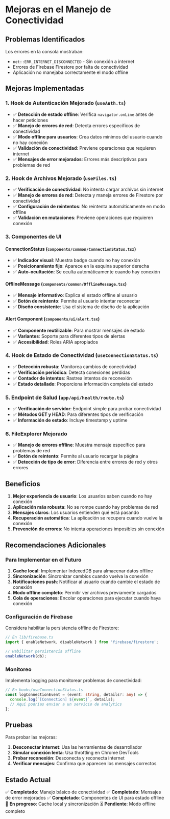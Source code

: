 # Mejoras en el Manejo de Conectividad

## Problemas Identificados

Los errores en la consola mostraban:
- `net::ERR_INTERNET_DISCONNECTED` - Sin conexión a internet
- Errores de Firebase Firestore por falta de conectividad
- Aplicación no manejaba correctamente el modo offline

## Mejoras Implementadas

### 1. Hook de Autenticación Mejorado (`useAuth.ts`)

- ✅ **Detección de estado offline**: Verifica `navigator.onLine` antes de hacer peticiones
- ✅ **Manejo de errores de red**: Detecta errores específicos de conectividad
- ✅ **Modo offline para usuarios**: Crea datos mínimos del usuario cuando no hay conexión
- ✅ **Validación de conectividad**: Previene operaciones que requieren internet
- ✅ **Mensajes de error mejorados**: Errores más descriptivos para problemas de red

### 2. Hook de Archivos Mejorado (`useFiles.ts`)

- ✅ **Verificación de conectividad**: No intenta cargar archivos sin internet
- ✅ **Manejo de errores de red**: Detecta y maneja errores de Firestore por conectividad
- ✅ **Configuración de reintentos**: No reintenta automáticamente en modo offline
- ✅ **Validación en mutaciones**: Previene operaciones que requieren conexión

### 3. Componentes de UI

#### ConnectionStatus (`components/common/ConnectionStatus.tsx`)
- ✅ **Indicador visual**: Muestra badge cuando no hay conexión
- ✅ **Posicionamiento fijo**: Aparece en la esquina superior derecha
- ✅ **Auto-ocultación**: Se oculta automáticamente cuando hay conexión

#### OfflineMessage (`components/common/OfflineMessage.tsx`)
- ✅ **Mensaje informativo**: Explica el estado offline al usuario
- ✅ **Botón de reintento**: Permite al usuario intentar reconectar
- ✅ **Diseño consistente**: Usa el sistema de diseño de la aplicación

#### Alert Component (`components/ui/alert.tsx`)
- ✅ **Componente reutilizable**: Para mostrar mensajes de estado
- ✅ **Variantes**: Soporte para diferentes tipos de alertas
- ✅ **Accesibilidad**: Roles ARIA apropiados

### 4. Hook de Estado de Conectividad (`useConnectionStatus.ts`)

- ✅ **Detección robusta**: Monitorea cambios de conectividad
- ✅ **Verificación periódica**: Detecta conexiones perdidas
- ✅ **Contador de intentos**: Rastrea intentos de reconexión
- ✅ **Estado detallado**: Proporciona información completa del estado

### 5. Endpoint de Salud (`app/api/health/route.ts`)

- ✅ **Verificación de servidor**: Endpoint simple para probar conectividad
- ✅ **Métodos GET y HEAD**: Para diferentes tipos de verificación
- ✅ **Información de estado**: Incluye timestamp y uptime

### 6. FileExplorer Mejorado

- ✅ **Manejo de errores offline**: Muestra mensaje específico para problemas de red
- ✅ **Botón de reintento**: Permite al usuario recargar la página
- ✅ **Detección de tipo de error**: Diferencia entre errores de red y otros errores

## Beneficios

1. **Mejor experiencia de usuario**: Los usuarios saben cuando no hay conexión
2. **Aplicación más robusta**: No se rompe cuando hay problemas de red
3. **Mensajes claros**: Los usuarios entienden qué está pasando
4. **Recuperación automática**: La aplicación se recupera cuando vuelve la conexión
5. **Prevención de errores**: No intenta operaciones imposibles sin conexión

## Recomendaciones Adicionales

### Para Implementar en el Futuro

1. **Cache local**: Implementar IndexedDB para almacenar datos offline
2. **Sincronización**: Sincronizar cambios cuando vuelva la conexión
3. **Notificaciones push**: Notificar al usuario cuando cambie el estado de conexión
4. **Modo offline completo**: Permitir ver archivos previamente cargados
5. **Cola de operaciones**: Encolar operaciones para ejecutar cuando haya conexión

### Configuración de Firebase

Considera habilitar la persistencia offline de Firestore:

```typescript
// En lib/firebase.ts
import { enableNetwork, disableNetwork } from 'firebase/firestore';

// Habilitar persistencia offline
enableNetwork(db);
```

### Monitoreo

Implementa logging para monitorear problemas de conectividad:

```typescript
// En hooks/useConnectionStatus.ts
const logConnectionEvent = (event: string, details?: any) => {
  console.log(`[Connection] ${event}`, details);
  // Aquí podrías enviar a un servicio de analytics
};
```

## Pruebas

Para probar las mejoras:

1. **Desconectar internet**: Usa las herramientas de desarrollador
2. **Simular conexión lenta**: Usa throttling en Chrome DevTools
3. **Probar reconexión**: Desconecta y reconecta internet
4. **Verificar mensajes**: Confirma que aparecen los mensajes correctos

## Estado Actual

✅ **Completado**: Manejo básico de conectividad
✅ **Completado**: Mensajes de error mejorados
✅ **Completado**: Componentes de UI para estado offline
🔄 **En progreso**: Cache local y sincronización
⏳ **Pendiente**: Modo offline completo
